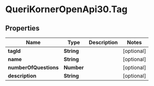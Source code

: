 # QueriKornerOpenApi30.Tag

## Properties
Name | Type | Description | Notes
------------ | ------------- | ------------- | -------------
**tagId** | **String** |  | [optional] 
**name** | **String** |  | [optional] 
**numberOfQuestions** | **Number** |  | [optional] 
**description** | **String** |  | [optional] 
